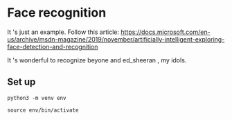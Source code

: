 # Face recognition

It 's just an example. Follow this article: https://docs.microsoft.com/en-us/archive/msdn-magazine/2019/november/artificially-intelligent-exploring-face-detection-and-recognition

It 's wonderful to recognize beyone and ed_sheeran , my idols.


## Set up

```
python3 -m venv env

source env/bin/activate

```